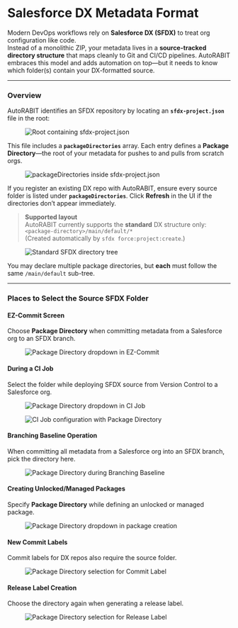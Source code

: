 # Salesforce DX Metadata Format

Modern DevOps workflows rely on **Salesforce DX (SFDX)** to treat org configuration like code.  
Instead of a monolithic ZIP, your metadata lives in a **source-tracked directory structure** that maps cleanly to Git and CI/CD pipelines. AutoRABIT embraces this model and adds automation on top—but it needs to know which folder(s) contain your DX-formatted source.

---

### Overview <a href="#overview" id="overview"></a>

AutoRABIT identifies an SFDX repository by locating an **`sfdx-project.json`** file in the root:

<figure><img src="../../.gitbook/assets/image (1394).png" alt="Root containing sfdx-project.json"></figure>

This file includes a **`packageDirectories`** array. Each entry defines a **Package Directory**—the root of your metadata for pushes to and pulls from scratch orgs.

<figure><img src="../../.gitbook/assets/image (1395).png" alt="packageDirectories inside sfdx-project.json"></figure>

If you register an existing DX repo with AutoRABIT, ensure every source folder is listed under **`packageDirectories`**. Click **Refresh** in the UI if the directories don’t appear immediately.

> **Supported layout**  
> AutoRABIT currently supports the **standard** DX structure only:  
> `<package-directory>/main/default/*`  
> (Created automatically by `sfdx force:project:create`.)

<figure><img src="../../.gitbook/assets/image (1396).png" alt="Standard SFDX directory tree"></figure>

You may declare multiple package directories, but **each** must follow the same `/main/default` sub-tree.

---

### Places to Select the Source SFDX Folder <a href="#places-to-find-the-source-sfdx-folder-path" id="places-to-find-the-source-sfdx-folder-path"></a>

#### EZ-Commit Screen <a href="#ezcommit-screen" id="ezcommit-screen"></a>

Choose **Package Directory** when committing metadata from a Salesforce org to an SFDX branch.

<figure><img src="../../.gitbook/assets/image (1397).png" alt="Package Directory dropdown in EZ-Commit"></figure>

#### During a CI Job <a href="#during-ci-job" id="during-ci-job"></a>

Select the folder while deploying SFDX source from Version Control to a Salesforce org.

<figure><img src="../../.gitbook/assets/image (1398).png" alt="Package Directory dropdown in CI Job"></figure>

<figure><img src="../../.gitbook/assets/image (1399).png" alt="CI Job configuration with Package Directory"></figure>

#### Branching Baseline Operation <a href="#during-branching-baseline-operation" id="during-branching-baseline-operation"></a>

When committing all metadata from a Salesforce org into an SFDX branch, pick the directory here.

<figure><img src="../../.gitbook/assets/image (1400).png" alt="Package Directory during Branching Baseline"></figure>

#### Creating Unlocked/Managed Packages <a href="#while-creating-unlockedmanaged-packages" id="while-creating-unlockedmanaged-packages"></a>

Specify **Package Directory** while defining an unlocked or managed package.

<figure><img src="../../.gitbook/assets/image (1401).png" alt="Package Directory dropdown in package creation"></figure>

#### New Commit Labels <a href="#while-creating-a-new-commit-label" id="while-creating-a-new-commit-label"></a>

Commit labels for DX repos also require the source folder.

<figure><img src="../../.gitbook/assets/image (1402).png" alt="Package Directory selection for Commit Label"></figure>

#### Release Label Creation <a href="#during-release-label-creation" id="during-release-label-creation"></a>

Choose the directory again when generating a release label.

<figure><img src="../../.gitbook/assets/image (1403).png" alt="Package Directory selection for Release Label"></figure>
